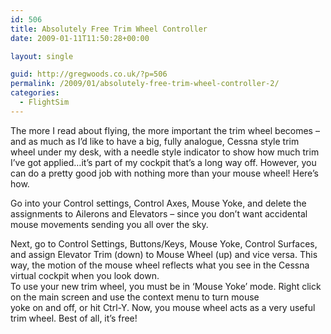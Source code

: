 ```yaml
---
id: 506
title: Absolutely Free Trim Wheel Controller
date: 2009-01-11T11:50:28+00:00

layout: single

guid: http://gregwoods.co.uk/?p=506
permalink: /2009/01/absolutely-free-trim-wheel-controller-2/
categories:
  - FlightSim
---
```

The more I read about flying, the more important the trim wheel becomes – and as much as I’d like to have a big, fully analogue, Cessna style trim wheel under my desk, with a needle style indicator to show how much trim I’ve got applied…it’s part of my cockpit that’s a long way off. However, you can do a pretty good job with nothing more than your mouse wheel! Here’s how.

Go into your Control settings, Control Axes, Mouse Yoke, and delete the assignments to Ailerons and Elevators – since you don’t want accidental mouse movements sending you all over the sky.

Next, go to Control Settings, Buttons/Keys, Mouse Yoke, Control Surfaces, and assign Elevator Trim (down) to Mouse Wheel (up) and vice versa. This way, the motion of the mouse wheel reflects what you see in the Cessna virtual cockpit when you look down.  
To use your new trim wheel, you must be in ‘Mouse Yoke’ mode. Right click on the main screen and use the context menu to turn mouse  
yoke on and off, or hit Ctrl-Y. Now, you mouse wheel acts as a very useful trim wheel. Best of all, it’s free!